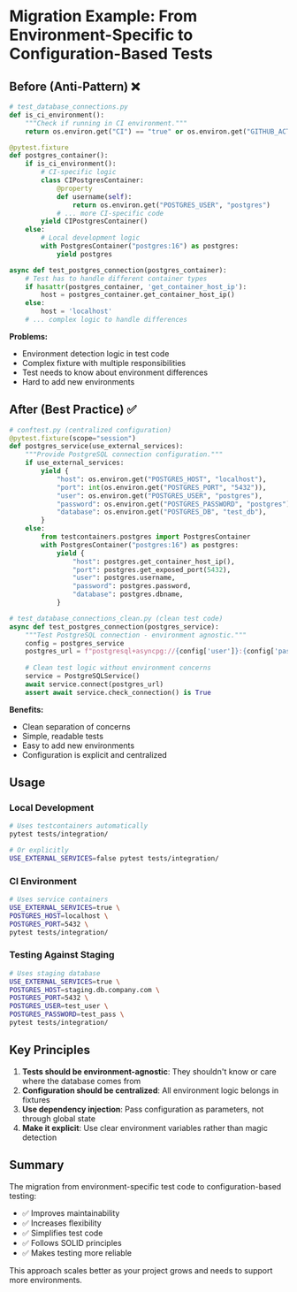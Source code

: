 # Migration Example: From Environment-Specific to Configuration-Based Tests

## Before (Anti-Pattern) ❌

```python
# test_database_connections.py
def is_ci_environment():
    """Check if running in CI environment."""
    return os.environ.get("CI") == "true" or os.environ.get("GITHUB_ACTIONS") == "true"

@pytest.fixture
def postgres_container():
    if is_ci_environment():
        # CI-specific logic
        class CIPostgresContainer:
            @property
            def username(self):
                return os.environ.get("POSTGRES_USER", "postgres")
            # ... more CI-specific code
        yield CIPostgresContainer()
    else:
        # Local development logic
        with PostgresContainer("postgres:16") as postgres:
            yield postgres

async def test_postgres_connection(postgres_container):
    # Test has to handle different container types
    if hasattr(postgres_container, 'get_container_host_ip'):
        host = postgres_container.get_container_host_ip()
    else:
        host = 'localhost'
    # ... complex logic to handle differences
```

**Problems:**
- Environment detection logic in test code
- Complex fixture with multiple responsibilities
- Test needs to know about environment differences
- Hard to add new environments

## After (Best Practice) ✅

```python
# conftest.py (centralized configuration)
@pytest.fixture(scope="session")
def postgres_service(use_external_services):
    """Provide PostgreSQL connection configuration."""
    if use_external_services:
        yield {
            "host": os.environ.get("POSTGRES_HOST", "localhost"),
            "port": int(os.environ.get("POSTGRES_PORT", "5432")),
            "user": os.environ.get("POSTGRES_USER", "postgres"),
            "password": os.environ.get("POSTGRES_PASSWORD", "postgres"),
            "database": os.environ.get("POSTGRES_DB", "test_db"),
        }
    else:
        from testcontainers.postgres import PostgresContainer
        with PostgresContainer("postgres:16") as postgres:
            yield {
                "host": postgres.get_container_host_ip(),
                "port": postgres.get_exposed_port(5432),
                "user": postgres.username,
                "password": postgres.password,
                "database": postgres.dbname,
            }

# test_database_connections_clean.py (clean test code)
async def test_postgres_connection(postgres_service):
    """Test PostgreSQL connection - environment agnostic."""
    config = postgres_service
    postgres_url = f"postgresql+asyncpg://{config['user']}:{config['password']}@{config['host']}:{config['port']}/{config['database']}"
    
    # Clean test logic without environment concerns
    service = PostgreSQLService()
    await service.connect(postgres_url)
    assert await service.check_connection() is True
```

**Benefits:**
- Clean separation of concerns
- Simple, readable tests
- Easy to add new environments
- Configuration is explicit and centralized

## Usage

### Local Development
```bash
# Uses testcontainers automatically
pytest tests/integration/

# Or explicitly
USE_EXTERNAL_SERVICES=false pytest tests/integration/
```

### CI Environment
```bash
# Uses service containers
USE_EXTERNAL_SERVICES=true \
POSTGRES_HOST=localhost \
POSTGRES_PORT=5432 \
pytest tests/integration/
```

### Testing Against Staging
```bash
# Uses staging database
USE_EXTERNAL_SERVICES=true \
POSTGRES_HOST=staging.db.company.com \
POSTGRES_PORT=5432 \
POSTGRES_USER=test_user \
POSTGRES_PASSWORD=test_pass \
pytest tests/integration/
```

## Key Principles

1. **Tests should be environment-agnostic**: They shouldn't know or care where the database comes from
2. **Configuration should be centralized**: All environment logic belongs in fixtures
3. **Use dependency injection**: Pass configuration as parameters, not through global state
4. **Make it explicit**: Use clear environment variables rather than magic detection

## Summary

The migration from environment-specific test code to configuration-based testing:

- ✅ Improves maintainability
- ✅ Increases flexibility
- ✅ Simplifies test code
- ✅ Follows SOLID principles
- ✅ Makes testing more reliable

This approach scales better as your project grows and needs to support more environments.